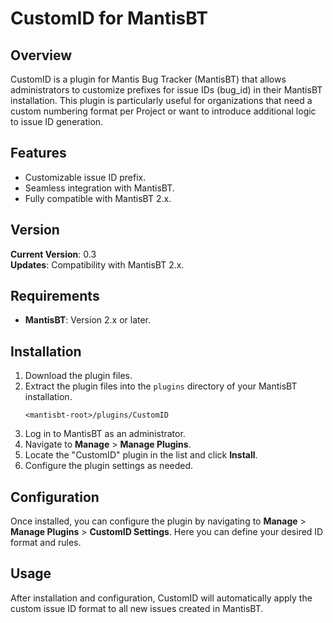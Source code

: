 # CustomID for MantisBT

## Overview
CustomID is a plugin for Mantis Bug Tracker (MantisBT) that allows administrators to customize prefixes for issue IDs (bug_id) in their MantisBT installation. 
This plugin is particularly useful for organizations that need a custom numbering format per Project or want to introduce additional logic to issue ID generation.

## Features
- Customizable issue ID prefix.
- Seamless integration with MantisBT.
- Fully compatible with MantisBT 2.x.

## Version
**Current Version**: 0.3  
**Updates**: Compatibility with MantisBT 2.x.

## Requirements
- **MantisBT**: Version 2.x or later.

## Installation
1. Download the plugin files.
2. Extract the plugin files into the `plugins` directory of your MantisBT installation.
   ```
   <mantisbt-root>/plugins/CustomID
   ```
3. Log in to MantisBT as an administrator.
4. Navigate to **Manage** > **Manage Plugins**.
5. Locate the "CustomID" plugin in the list and click **Install**.
6. Configure the plugin settings as needed.

## Configuration
Once installed, you can configure the plugin by navigating to **Manage** > **Manage Plugins** > **CustomID Settings**. Here you can define your desired ID format and rules.

## Usage
After installation and configuration, CustomID will automatically apply the custom issue ID format to all new issues created in MantisBT.
